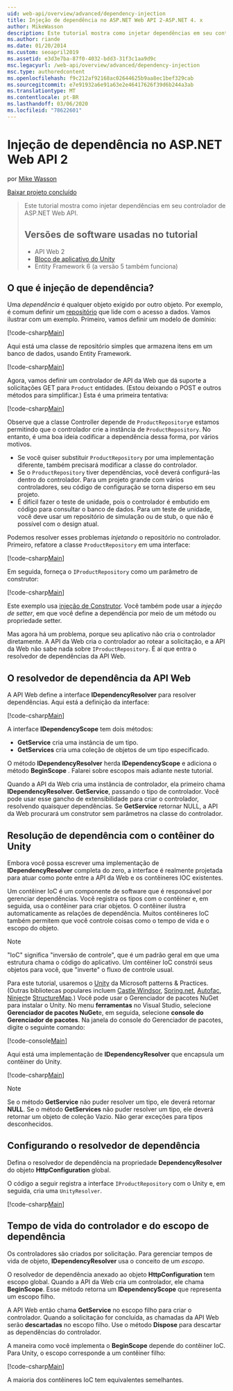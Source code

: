 ```yaml
---
uid: web-api/overview/advanced/dependency-injection
title: Injeção de dependência no ASP.NET Web API 2-ASP.NET 4. x
author: MikeWasson
description: Este tutorial mostra como injetar dependências em seu controlador de ASP.NET Web API para o ASP.NET 4. x.
ms.author: riande
ms.date: 01/20/2014
ms.custom: seoapril2019
ms.assetid: e3d3e7ba-87f0-4032-bdd3-31f3c1aa9d9c
msc.legacyurl: /web-api/overview/advanced/dependency-injection
msc.type: authoredcontent
ms.openlocfilehash: f9c212af92168ac02644625b9aa8ec1bef329cab
ms.sourcegitcommit: e7e91932a6e91a63e2e46417626f39d6b244a3ab
ms.translationtype: MT
ms.contentlocale: pt-BR
ms.lasthandoff: 03/06/2020
ms.locfileid: "78622601"
---
```

# <a name="dependency-injection-in-aspnet-web-api-2"></a>Injeção de dependência no ASP.NET Web API 2

por [Mike Wasson](https://github.com/MikeWasson)

[Baixar projeto concluído](https://code.msdn.microsoft.com/ASP-NET-Web-API-Tutorial-468ee148)

> Este tutorial mostra como injetar dependências em seu controlador de ASP.NET Web API.
> 
> ## <a name="software-versions-used-in-the-tutorial"></a>Versões de software usadas no tutorial
> 
> 
> - API Web 2
> - [Bloco de aplicativo do Unity](https://www.nuget.org/packages/Unity/)
> - Entity Framework 6 (a versão 5 também funciona)

## <a name="what-is-dependency-injection"></a>O que é injeção de dependência?

Uma *dependência* é qualquer objeto exigido por outro objeto. Por exemplo, é comum definir um [repositório](http://martinfowler.com/eaaCatalog/repository.html) que lide com o acesso a dados. Vamos ilustrar com um exemplo. Primeiro, vamos definir um modelo de domínio:

[!code-csharp[Main](dependency-injection/samples/sample1.cs)]

Aqui está uma classe de repositório simples que armazena itens em um banco de dados, usando Entity Framework.

[!code-csharp[Main](dependency-injection/samples/sample2.cs)]

Agora, vamos definir um controlador de API da Web que dá suporte a solicitações GET para `Product` entidades. (Estou deixando o POST e outros métodos para simplificar.) Esta é uma primeira tentativa:

[!code-csharp[Main](dependency-injection/samples/sample3.cs)]

Observe que a classe Controller depende de `ProductRepository`e estamos permitindo que o controlador crie a instância de `ProductRepository`. No entanto, é uma boa ideia codificar a dependência dessa forma, por vários motivos.

- Se você quiser substituir `ProductRepository` por uma implementação diferente, também precisará modificar a classe do controlador.
- Se o `ProductRepository` tiver dependências, você deverá configurá-las dentro do controlador. Para um projeto grande com vários controladores, seu código de configuração se torna disperso em seu projeto.
- É difícil fazer o teste de unidade, pois o controlador é embutido em código para consultar o banco de dados. Para um teste de unidade, você deve usar um repositório de simulação ou de stub, o que não é possível com o design atual.

Podemos resolver esses problemas *injetando* o repositório no controlador. Primeiro, refatore a classe `ProductRepository` em uma interface:

[!code-csharp[Main](dependency-injection/samples/sample4.cs)]

Em seguida, forneça o `IProductRepository` como um parâmetro de construtor:

[!code-csharp[Main](dependency-injection/samples/sample5.cs)]

Este exemplo usa [injeção de Construtor](http://www.martinfowler.com/articles/injection.html#FormsOfDependencyInjection). Você também pode usar a *injeção de setter*, em que você define a dependência por meio de um método ou propriedade setter.

Mas agora há um problema, porque seu aplicativo não cria o controlador diretamente. A API da Web cria o controlador ao rotear a solicitação, e a API da Web não sabe nada sobre `IProductRepository`. É aí que entra o resolvedor de dependências da API Web.

## <a name="the-web-api-dependency-resolver"></a>O resolvedor de dependência da API Web

A API Web define a interface **IDependencyResolver** para resolver dependências. Aqui está a definição da interface:

[!code-csharp[Main](dependency-injection/samples/sample6.cs)]

A interface **IDependencyScope** tem dois métodos:

- **GetService** cria uma instância de um tipo.
- **GetServices** cria uma coleção de objetos de um tipo especificado.

O método **IDependencyResolver** herda **IDependencyScope** e adiciona o método **BeginScope** . Falarei sobre escopos mais adiante neste tutorial.

Quando a API da Web cria uma instância de controlador, ela primeiro chama **IDependencyResolver. GetService**, passando o tipo de controlador. Você pode usar esse gancho de extensibilidade para criar o controlador, resolvendo quaisquer dependências. Se **GetService** retornar NULL, a API da Web procurará um construtor sem parâmetros na classe do controlador.

## <a name="dependency-resolution-with-the-unity-container"></a>Resolução de dependência com o contêiner do Unity

Embora você possa escrever uma implementação de **IDependencyResolver** completa do zero, a interface é realmente projetada para atuar como ponte entre a API da Web e os contêineres IOC existentes.

Um contêiner IoC é um componente de software que é responsável por gerenciar dependências. Você registra os tipos com o contêiner e, em seguida, usa o contêiner para criar objetos. O contêiner ilustra automaticamente as relações de dependência. Muitos contêineres IoC também permitem que você controle coisas como o tempo de vida e o escopo do objeto.

> [!NOTE]
> "IoC" significa "inversão de controle", que é um padrão geral em que uma estrutura chama o código do aplicativo. Um contêiner IoC constrói seus objetos para você, que "inverte" o fluxo de controle usual.

Para este tutorial, usaremos o [Unity](https://msdn.microsoft.com/library/ff647202.aspx) da Microsoft patterns &amp; Practices. (Outras bibliotecas populares incluem [Castle Windsor](http://www.castleproject.org/), [Spring.net](http://www.springframework.net/), [Autofac](https://code.google.com/p/autofac/), [Ninject](http://www.ninject.org/)e [StructureMap](http://structuremap.github.io/documentation/).) Você pode usar o Gerenciador de pacotes NuGet para instalar o Unity. No menu **ferramentas** no Visual Studio, selecione **Gerenciador de pacotes NuGet**e, em seguida, selecione **console do Gerenciador de pacotes**. Na janela do console do Gerenciador de pacotes, digite o seguinte comando:

[!code-console[Main](dependency-injection/samples/sample7.cmd)]

Aqui está uma implementação de **IDependencyResolver** que encapsula um contêiner do Unity.

[!code-csharp[Main](dependency-injection/samples/sample8.cs)]

> [!NOTE]
> Se o método **GetService** não puder resolver um tipo, ele deverá retornar **NULL**. Se o método **GetServices** não puder resolver um tipo, ele deverá retornar um objeto de coleção Vazio. Não gerar exceções para tipos desconhecidos.

## <a name="configuring-the-dependency-resolver"></a>Configurando o resolvedor de dependência

Defina o resolvedor de dependência na propriedade **DependencyResolver** do objeto **HttpConfiguration** global.

O código a seguir registra a interface `IProductRepository` com o Unity e, em seguida, cria uma `UnityResolver`.

[!code-csharp[Main](dependency-injection/samples/sample9.cs)]

## <a name="dependency-scope-and-controller-lifetime"></a>Tempo de vida do controlador e do escopo de dependência

Os controladores são criados por solicitação. Para gerenciar tempos de vida de objeto, **IDependencyResolver** usa o conceito de um *escopo*.

O resolvedor de dependência anexado ao objeto **HttpConfiguration** tem escopo global. Quando a API da Web cria um controlador, ele chama **BeginScope**. Esse método retorna um **IDependencyScope** que representa um escopo filho.

A API Web então chama **GetService** no escopo filho para criar o controlador. Quando a solicitação for concluída, as chamadas da API Web serão **descartadas** no escopo filho. Use o método **Dispose** para descartar as dependências do controlador.

A maneira como você implementa o **BeginScope** depende do contêiner IoC. Para Unity, o escopo corresponde a um contêiner filho:

[!code-csharp[Main](dependency-injection/samples/sample10.cs)]

A maioria dos contêineres IoC tem equivalentes semelhantes.
